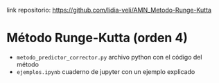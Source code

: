 link repositorio: https://github.com/lidia-veli/AMN_Metodo-Runge-Kutta

# Método Runge-Kutta (orden 4)
- ```metodo_predictor_corrector.py``` archivo python con el código del método
- ```ejemplos.ipynb``` cuaderno de jupyter con un ejemplo explicado
